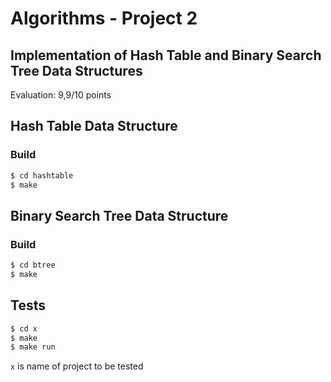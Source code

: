 # Algorithms - Project 2
## Implementation of Hash Table and Binary Search Tree Data Structures
Evaluation: 9,9/10 points

## Hash Table Data Structure
### Build
```bash
$ cd hashtable
$ make
```

## Binary Search Tree Data Structure
### Build
```bash
$ cd btree
$ make
```

## Tests
```bash
$ cd x
$ make
$ make run
```
`x` is name of project to be tested